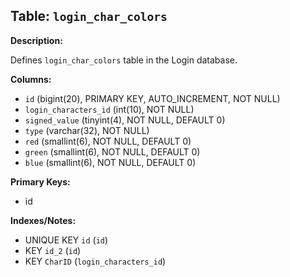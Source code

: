 ## Table: `login_char_colors`

**Description:**

Defines `login_char_colors` table in the Login database.

**Columns:**
- `id` (bigint(20), PRIMARY KEY, AUTO_INCREMENT, NOT NULL)
- `login_characters_id` (int(10), NOT NULL)
- `signed_value` (tinyint(4), NOT NULL, DEFAULT 0)
- `type` (varchar(32), NOT NULL)
- `red` (smallint(6), NOT NULL, DEFAULT 0)
- `green` (smallint(6), NOT NULL, DEFAULT 0)
- `blue` (smallint(6), NOT NULL, DEFAULT 0)

**Primary Keys:**
- id

**Indexes/Notes:**
- UNIQUE KEY `id` (`id`)
- KEY `id_2` (`id`)
- KEY `CharID` (`login_characters_id`)